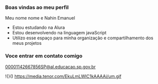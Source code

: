 ### Boas vindas ao meu perfil

Meu nome nome e Nahin Emanuel

- Estou estudando na Alura
- Estou desenvolvendo na linguagem javaScript
- Utilizo esse espaço para minha organização e compartilhamento dos meus projetos

 ### Voce entrar em contato comigo
 00001142667856SP@al.educacao.sp.gov.br

!{}()
 https://media.tenor.com/EkuLmLWlC1kAAAAi/um.gif
